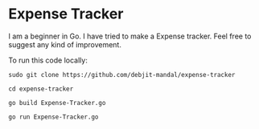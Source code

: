 # Expense Tracker
I am a beginner in Go. I have tried to make a Expense tracker. Feel free to suggest any kind of improvement.

To run this code locally:

`sudo git clone https://github.com/debjit-mandal/expense-tracker`

`cd expense-tracker`

`go build Expense-Tracker.go`

`go run Expense-Tracker.go`
